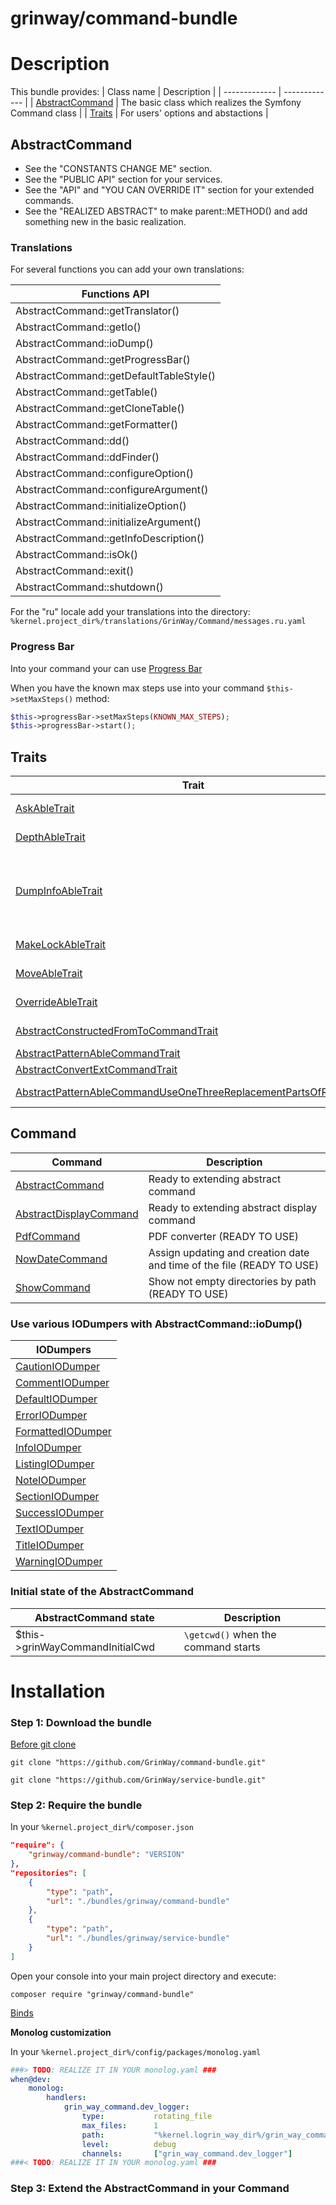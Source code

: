 grinway/command-bundle
========

# Description


This bundle provides:
| Class name | Description |
| ------------- | ------------- |
| [AbstractCommand](https://github.com/GrinWay/command-bundle/blob/main/src/Command/AbstractCommand.php) | The basic class which realizes the Symfony Command class |
| [Traits](https://github.com/GrinWay/command-bundle/tree/main/src/Trait) | For users' options and abstactions |

## AbstractCommand

- See the "CONSTANTS CHANGE ME" section.
- See the "PUBLIC API" section for your services.
- See the "API" and "YOU CAN OVERRIDE IT" section for your extended commands.
- See the "REALIZED ABSTRACT" to make parent::METHOD() and add something new in the basic realization.

### Translations

For several functions you can add your own translations:

| Functions API |
| ------------- |
| AbstractCommand::getTranslator() |
| AbstractCommand::getIo() |
| AbstractCommand::ioDump() |
| AbstractCommand::getProgressBar() |
| AbstractCommand::getDefaultTableStyle() |
| AbstractCommand::getTable() |
| AbstractCommand::getCloneTable() |
| AbstractCommand::getFormatter() |
| AbstractCommand::dd() |
| AbstractCommand::ddFinder() |
| AbstractCommand::configureOption() |
| AbstractCommand::configureArgument() |
| AbstractCommand::initializeOption() |
| AbstractCommand::initializeArgument() |
| AbstractCommand::getInfoDescription() |
| AbstractCommand::isOk() |
| AbstractCommand::exit() |
| AbstractCommand::shutdown() |


For the "ru" locale add your translations into the directory:
`%kernel.project_dir%/translations/GrinWay/Command/messages.ru.yaml`

### Progress Bar

Into your command your can use [Progress Bar](https://symfony.com/doc/current/components/console/helpers/progressbar.html)

When you have the known max steps use into your command `$this->setMaxSteps()` method:
```php
$this->progressBar->setMaxSteps(KNOWN_MAX_STEPS);
$this->progressBar->start();
```

## Traits

| Trait | Description |
| ------------- | ------------- |
| [AskAbleTrait](https://github.com/GrinWay/command-bundle/blob/main/src/Trait/AskAbleTrait.php) | Adds option for the programm which allows user to choose whether to ask him or not. |
| [DepthAbleTrait](https://github.com/GrinWay/command-bundle/blob/main/src/Trait/DepthAbleTrait.php) | Adds option for the programm which allows user to indicate depth. |
| [DumpInfoAbleTrait](https://github.com/GrinWay/command-bundle/blob/main/src/Trait/DumpInfoAbleTrait.php) | Adds option for the programm which allows user to dump information or not. [\GrinWay\Service\Service\DumpInfoService::dumpInfo()](https://github.com/GrinWay/service-bundle/blob/main/src/Service/DumpInfoService.php) from the other bundle relies on `DepthAbleTrait::isDumpInfo()` method before the dump but it's not crucial. |
| [MakeLockAbleTrait](https://github.com/GrinWay/command-bundle/blob/main/src/Trait/MakeLockAbleTrait.php) | Adds option for the programm which allows user to choose whether to lock or not. |
| [MoveAbleTrait](https://github.com/GrinWay/command-bundle/blob/main/src/Trait/MoveAbleTrait.php) | Adds option for the programm which allows user to choose whether to move or not. |
| [OverrideAbleTrait](https://github.com/GrinWay/command-bundle/blob/main/src/Trait/OverrideAbleTrait.php) | Adds option for the programm which allows user to choose whether to override or not. |
| [AbstractConstructedFromToCommandTrait](https://github.com/GrinWay/command-bundle/blob/main/src/Trait/AbstractConstructedFromToCommandTrait.php) | Abstraction for doing something with the constructed absolute paths from and to. |
| [AbstractPatternAbleCommandTrait](https://github.com/GrinWay/command-bundle/blob/main/src/Trait/AbstractPatternAbleCommandTrait.php) | Abstraction for processing the passed pattern. |
| [AbstractConvertExtCommandTrait](https://github.com/GrinWay/command-bundle/blob/main/src/Trait/AbstractConvertExtCommandTrait.php) | Abstraction for converting files into another extension. |
| [AbstractPatternAbleCommandUseOneThreeReplacementPartsOfRegexTrait](https://github.com/GrinWay/command-bundle/blob/main/src/Trait/PatternAbleInstance/AbstractPatternAbleCommandUseOneThreeReplacementPartsOfRegexTrait.php) | It parses three parts of an expression with all the possible combinations |

## Command

| Command | Description |
| ------------- | ------------- |
| [AbstractCommand](https://github.com/GrinWay/command-bundle/tree/main/src/Command/AbstractCommand.php) | Ready to extending abstract command |
| [AbstractDisplayCommand](https://github.com/GrinWay/command-bundle/tree/main/src/Command/AbstractDisplayCommand.php) | Ready to extending abstract display command |
| [PdfCommand](https://github.com/GrinWay/command-bundle/tree/main/src/Command/PdfCommand.php) | PDF converter (READY TO USE) |
| [NowDateCommand](https://github.com/GrinWay/command-bundle/tree/main/src/Command/NowDateCommand.php) | Assign updating and creation date and time of the file (READY TO USE) |
| [ShowCommand](https://github.com/GrinWay/command-bundle/tree/main/src/Command/ShowCommand.php) | Show not empty directories by path (READY TO USE) |

### Use various IODumpers with AbstractCommand::ioDump()

| IODumpers |
| ------------- |
| [CautionIODumper](https://github.com/GrinWay/command-bundle/blob/main/src/Contracts/IO/CautionIODumper.php) |
| [CommentIODumper](https://github.com/GrinWay/command-bundle/blob/main/src/Contracts/IO/CommentIODumper.php) |
| [DefaultIODumper](https://github.com/GrinWay/command-bundle/blob/main/src/Contracts/IO/DefaultIODumper.php) |
| [ErrorIODumper](https://github.com/GrinWay/command-bundle/blob/main/src/Contracts/IO/ErrorIODumper.php) |
| [FormattedIODumper](https://github.com/GrinWay/command-bundle/blob/main/src/Contracts/IO/FormattedIODumper.php) |
| [InfoIODumper](https://github.com/GrinWay/command-bundle/blob/main/src/Contracts/IO/InfoIODumper.php) |
| [ListingIODumper](https://github.com/GrinWay/command-bundle/blob/main/src/Contracts/IO/ListingIODumper.php) |
| [NoteIODumper](https://github.com/GrinWay/command-bundle/blob/main/src/Contracts/IO/NoteIODumper.php) |
| [SectionIODumper](https://github.com/GrinWay/command-bundle/blob/main/src/Contracts/IO/SectionIODumper.php) |
| [SuccessIODumper](https://github.com/GrinWay/command-bundle/blob/main/src/Contracts/IO/SuccessIODumper.php) |
| [TextIODumper](https://github.com/GrinWay/command-bundle/blob/main/src/Contracts/IO/TextIODumper.php) |
| [TitleIODumper](https://github.com/GrinWay/command-bundle/blob/main/src/Contracts/IO/TitleIODumper.php) |
| [WarningIODumper](https://github.com/GrinWay/command-bundle/blob/main/src/Contracts/IO/WarningIODumper.php) |

### Initial state of the AbstractCommand

| AbstractCommand state | Description |
| ------------- | ------------- |
| $this->grinWayCommandInitialCwd | `\getcwd()` when the command starts |

# Installation


### Step 1: Download the bundle

[Before git clone](https://github.com/GrinWay/docs/blob/main/docs/bundles_grin_symfony%20mkdir.md)

```console
git clone "https://github.com/GrinWay/command-bundle.git"
```

```console
git clone "https://github.com/GrinWay/service-bundle.git"
```

### Step 2: Require the bundle

In your `%kernel.project_dir%/composer.json`

```json
"require": {
	"grinway/command-bundle": "VERSION"
},
"repositories": [
	{
		"type": "path",
		"url": "./bundles/grinway/command-bundle"
	},
	{
		"type": "path",
		"url": "./bundles/grinway/service-bundle"
	}
]
```

Open your console into your main project directory and execute:

```console
composer require "grinway/command-bundle"
```

[Binds](https://github.com/GrinWay/docs/blob/main/docs/borrow-services.yaml-section.md)

**Monolog customization**

In your `%kernel.project_dir%/config/packages/monolog.yaml`

```yaml
###> TODO: REALIZE IT IN YOUR monolog.yaml ###
when@dev:
    monolog:
        handlers:
            grin_way_command.dev_logger:
                type:           rotating_file
                max_files:      1
                path:           "%kernel.logrin_way_dir%/grin_way_command_%kernel.environment%.log"
                level:          debug
                channels:       ["grin_way_command.dev_logger"]
###< TODO: REALIZE IT IN YOUR monolog.yaml ###
```

### Step 3: Extend the AbstractCommand in your Command